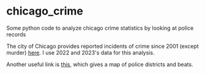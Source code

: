 # chicago_crime
Some python code to analyze chicago crime statistics by looking at police records 

The city of Chicago provides reported incidents of crime since 2001 (except murder) [here](https://data.cityofchicago.org/Public-Safety/Crimes-2001-to-Present/ijzp-q8t2). I use 2022 and 2023's data for this analysis.

Another useful link is [this](https://data.cityofchicago.org/Public-Safety/Boundaries-Police-Beats-current-/aerh-rz74), which gives a map of police districts and beats.

